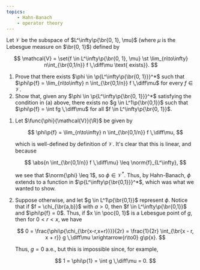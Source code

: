 ```yaml
---
topics:
    - Hahn-Banach
    - operator theory
---
```


<problem>

Let $\mathcal{V}$ be the subspace of $L^\infty\p{\br{0, 1}, \mu}$ (where $\mu$ is the Lebesgue measure on $\br{0, 1}$) defined by

$$
\mathcal{V}
    = \set{f \in L^\infty\p{\br{0, 1}, \mu} \st \lim_{n\to\infty} n\int_{\br{0,1/n}} f \,\diff\mu \text{ exists}}.
$$

1. Prove that there exists $\phi \in \p{L^\infty\p{\br{0, 1}}}^*$ such that $\phi\p{f} = \lim_{n\to\infty} n \int_{\br{0,1/n}} f \,\diff\mu$ for every $f \in \mathcal{V}$.
2. Show that, given any $\phi \in \p{L^\infty\p{\br{0, 1}}}^*$ satisfying the condition in (a) above, there exists no $g \in L^1\p{\br{0,1}}$ such that $\phi\p{f} = \int fg \,\diff\mu$ for all $f \in L^\infty\p{\br{0, 1}}$.

</problem>

<solution>

1. Let $\func{\phi}{\mathcal{V}}{\R}$ be given by

    $$
    \phi\p{f} = \lim_{n\to\infty} n \int_{\br{0,1/n}} f \,\diff\mu,
    $$

    which is well-defined by definition of $\mathcal{V}$. It's clear that this is linear, and because

    $$
    \abs{n \int_{\br{0,1/n}} f \,\diff\mu}
        \leq \norm{f}_{L^\infty},
    $$

    we see that $\norm{\phi} \leq 1$, so $\phi \in \mathcal{V}^*$. Thus, by Hahn-Banach, $\phi$ extends to a function in $\p{L^\infty\p{\br{0,1}}}^*$, which was what we wanted to show.

2. Suppose otherwise, and let $g \in L^1\p{\br{0,1}}$ represent $\phi$. Notice that if $f = \chi_{\br{a,b}}$ with $a > 0$, then $f \in L^\infty\p{\br{0,1}}$ and $\phi\p{f} = 0$. Thus, if $x \in \poc{0, 1}$ is a Lebesgue point of $g$, then for $0 < r < x$, we have

    $$
    0
        = \frac{\phi\p{\chi_{\br{x-r,x+r}}}}{2r}
        = \frac{1}{2r} \int_{\br{x - r, x + r}} g \,\diff\mu
            \xrightarrow{r\to0} g\p{x}.
    $$

    Thus, $g = 0$ a.e., but this is impossible since, for example,

    $$
    1
        = \phi\p{1}
        = \int g \,\diff\mu
        = 0.
    $$

</solution>
